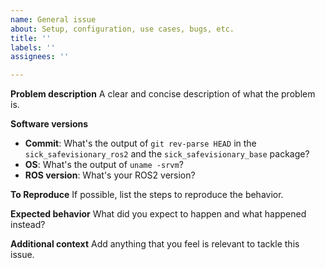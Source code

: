 ```yaml
---
name: General issue
about: Setup, configuration, use cases, bugs, etc.
title: ''
labels: ''
assignees: ''

---
```


**Problem description**
A clear and concise description of what the problem is.


**Software versions**
 - **Commit**: What's the output of `git rev-parse HEAD` in the `sick_safevisionary_ros2` and the `sick_safevisionary_base` package?
 - **OS**: What's the output of `uname -srvm`?
 - **ROS version**: What's your ROS2 version?


**To Reproduce**
If possible, list the steps to reproduce the behavior.


**Expected behavior**
What did you expect to happen and what happened instead?


**Additional context**
Add anything that you feel is relevant to tackle this issue.
